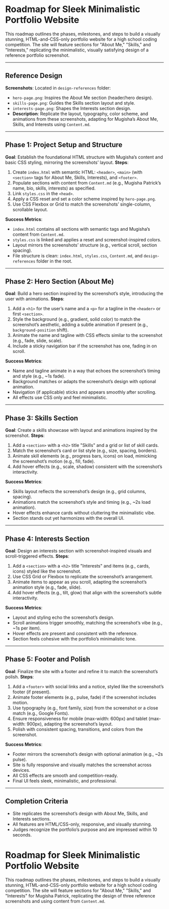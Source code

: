 # Roadmap for Sleek Minimalistic Portfolio Website

This roadmap outlines the phases, milestones, and steps to build a visually stunning, HTML-and-CSS-only portfolio website for a high school coding competition. The site will feature sections for "About Me," "Skills," and "Interests," replicating the minimalistic, visually satisfying design of a reference portfolio screenshot.

---

## Reference Design
**Screenshots**: Located in `design-references` folder:
- `hero-page.png`: Inspires the About Me section (header/hero design).
- `skills-page.png`: Guides the Skills section layout and style.
- `interests-page.png`: Shapes the Interests section design.
- **Description**: Replicate the layout, typography, color scheme, and animations from these screenshots, adapting for Mugisha’s About Me, Skills, and Interests using `Content.md`.

---

## Phase 1: Project Setup and Structure
**Goal**: Establish the foundational HTML structure with Mugisha’s content and basic CSS styling, mirroring the screenshots’ layout.
**Steps**:
1. Create `index.html` with semantic HTML: `<header>`, `<main>` (with `<section>` tags for About Me, Skills, Interests), and `<footer>`.
2. Populate sections with content from `Content.md` (e.g., Mugisha Patrick’s name, bio, skills, interests) as specified.
3. Link `styles.css` in the `<head>`.
4. Apply a CSS reset and set a color scheme inspired by `hero-page.png`.
5. Use CSS Flexbox or Grid to match the screenshots’ single-column, scrollable layout.

**Success Metrics**:
- `index.html` contains all sections with semantic tags and Mugisha’s content from `Content.md`.
- `styles.css` is linked and applies a reset and screenshot-inspired colors.
- Layout mirrors the screenshots’ structure (e.g., vertical scroll, section spacing).
- File structure is clean: `index.html`, `styles.css`, `Content.md`, and `design-references` folder in the root.

---

## Phase 2: Hero Section (About Me)
**Goal**: Build a hero section inspired by the screenshot’s style, introducing the user with animations.
**Steps**:
1. Add a `<h1>` for the user’s name and a `<p>` for a tagline in the `<header>` or first `<section>`.
2. Style the background (e.g., gradient, solid color) to match the screenshot’s aesthetic, adding a subtle animation if present (e.g., `background-position` shift).
3. Animate the name and tagline with CSS effects similar to the screenshot (e.g., fade, slide, scale).
4. Include a sticky navigation bar if the screenshot has one, fading in on scroll.

**Success Metrics**:
- Name and tagline animate in a way that echoes the screenshot’s timing and style (e.g., ~1s fade).
- Background matches or adapts the screenshot’s design with optional animation.
- Navigation (if applicable) sticks and appears smoothly after scrolling.
- All effects use CSS only and feel minimalistic.

---

## Phase 3: Skills Section
**Goal**: Create a skills showcase with layout and animations inspired by the screenshot.
**Steps**:
1. Add a `<section>` with a `<h2>` title "Skills" and a grid or list of skill cards.
2. Match the screenshot’s card or list style (e.g., size, spacing, borders).
3. Animate skill elements (e.g., progress bars, icons) on load, mimicking the screenshot’s motion (e.g., fill, fade).
4. Add hover effects (e.g., scale, shadow) consistent with the screenshot’s interactivity.

**Success Metrics**:
- Skills layout reflects the screenshot’s design (e.g., grid columns, spacing).
- Animations match the screenshot’s style and timing (e.g., ~2s load animation).
- Hover effects enhance cards without cluttering the minimalistic vibe.
- Section stands out yet harmonizes with the overall UI.

---

## Phase 4: Interests Section
**Goal**: Design an interests section with screenshot-inspired visuals and scroll-triggered effects.
**Steps**:
1. Add a `<section>` with a `<h2>` title "Interests" and items (e.g., cards, icons) styled like the screenshot.
2. Use CSS Grid or Flexbox to replicate the screenshot’s arrangement.
3. Animate items to appear as you scroll, adapting the screenshot’s animation style (e.g., fade, slide).
4. Add hover effects (e.g., tilt, glow) that align with the screenshot’s subtle interactivity.

**Success Metrics**:
- Layout and styling echo the screenshot’s design.
- Scroll animations trigger smoothly, matching the screenshot’s vibe (e.g., ~1s per item).
- Hover effects are present and consistent with the reference.
- Section feels cohesive with the portfolio’s minimalistic tone.

---

## Phase 5: Footer and Polish
**Goal**: Finalize the site with a footer and refine it to match the screenshot’s polish.
**Steps**:
1. Add a `<footer>` with social links and a notice, styled like the screenshot’s footer (if present).
2. Animate footer elements (e.g., pulse, fade) if the screenshot includes motion.
3. Use typography (e.g., font family, size) from the screenshot or a close match (e.g., Google Fonts).
4. Ensure responsiveness for mobile (max-width: 600px) and tablet (max-width: 900px), adapting the screenshot’s layout.
5. Polish with consistent spacing, transitions, and colors from the screenshot.

**Success Metrics**:
- Footer mirrors the screenshot’s design with optional animation (e.g., ~2s pulse).
- Site is fully responsive and visually matches the screenshot across devices.
- All CSS effects are smooth and competition-ready.
- Final UI feels sleek, minimalistic, and professional.

---

## Completion Criteria
- Site replicates the screenshot’s design with About Me, Skills, and Interests sections.
- All features are HTML/CSS-only, responsive, and visually stunning.
- Judges recognize the portfolio’s purpose and are impressed within 10 seconds.

# Roadmap for Sleek Minimalistic Portfolio Website

This roadmap outlines the phases, milestones, and steps to build a visually stunning, HTML-and-CSS-only portfolio website for a high school coding competition. The site will feature sections for "About Me," "Skills," and "Interests" for Mugisha Patrick, replicating the design of three reference screenshots and using content from `Content.md`.